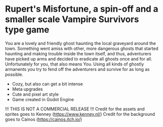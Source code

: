 # Rupert's Misfortune, a spin-off and a smaller scale Vampire Survivors type game
You are a lovely and friendly ghost haunting the local graveyard around the town. Something went amiss with other, more dangerous ghosts that started haunting and making trouble inside the town itself, and thus, adventurers have picked up arms and decided to eradicate all ghosts once and for all.
Unfortunately for you, that also means You. Using all kinds of ghostly armanents you try to fend off the adventurers and survive for as long as possible.

- Cozy, but also can get a bit intense
- Meta upgrades
- Cute and pixel art style
- Game created in Godot Engine

!!! THIS IS NOT A COMMERCIAL RELEASE !!!
Credit for the assets and sprites goes to Kenney (https://www.kenney.nl/)
Credit for the background goes to Cainos (https://cainos.itch.io/)
